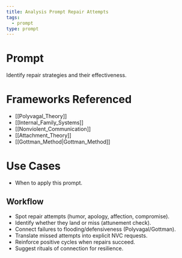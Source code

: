 ```yaml
---
title: Analysis Prompt Repair Attempts
tags:
  - prompt
type: prompt
---
```


<!-- @format -->

# Prompt

Identify repair strategies and their effectiveness.

# Frameworks Referenced

- [[Polyvagal_Theory]]
- [[Internal_Family_Systems]]
- [[Nonviolent_Communication]]
- [[Attachment_Theory]]
- [[Gottman_Method|Gottman_Method]]

# Use Cases

- When to apply this prompt.

## Workflow

- Spot repair attempts (humor, apology, affection, compromise).
- Identify whether they land or miss (attunement check).
- Connect failures to flooding/defensiveness (Polyvagal/Gottman).
- Translate missed attempts into explicit NVC requests.
- Reinforce positive cycles when repairs succeed.
- Suggest rituals of connection for resilience.
